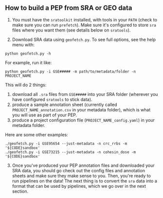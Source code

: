 
## How to build a PEP from SRA or GEO data

1. You must have the `sratoolkit` installed, with tools in your `PATH` (check to make sure you can run `prefetch`). Make sure it's configured to store `sra` files where you want them (see details below on `sratools`).

2. Download SRA data using `geofetch.py`. To see full options, see the help menu with:

```console
python geofetch.py -h
```

For example, run it like:

```console
python geofetch.py -i GSE##### -m path/to/metadata/folder -n PROJECT_NAME
```

This will do 2 things:

1. download all `.sra` files from `GSE#####` into your SRA folder (wherever you have configured `sratools` to stick data).
2. produce a sample annotation sheet (currently called `PROJECT_NAME_annotation.csv` in your metadata folder), which is what you will use as part of your PEP.
3. produce a project configuration file (`PROJECT_NAME_config.yaml`) in your metadata folder.

Here are some other examples:

```console
./geofetch.py -i GSE95654 --just-metadata -n crc_rrbs -m '${CODE}sandbox'
./geofetch.py -i GSE73215 --just-metadata -n cohesin_dose -m '${CODE}sandbox'
```

3. Once you've produced your PEP annotation files and downloaded your SRA data, you should go check out the config files and annotation sheets and make sure they make sense to you. Then, you're ready to run pipelines on the data! The next thing is to convert the `sra` data into a format that can be used by pipelines, which we go over in the next section.

